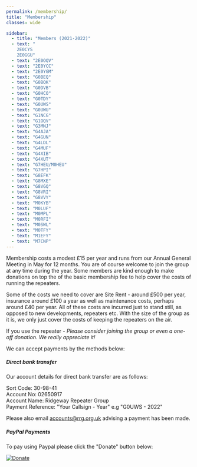 ```yaml
---
permalink: /membership/
title: "Membership"
classes: wide

sidebar:
  - title: "Members (2021-2022)"
  - text: "
    2E0CYS
    2E0GGU"
  - text: "2E0OQV"
  - text: "2E0YCC" 
  - text: "2E0YGM"
  - text: "G0BEQ"
  - text: "G0BQK"
  - text: "G0DVB"
  - text: "G0HCO"
  - text: "G0TDY"
  - text: "G0UWS"
  - text: "G0UWU"
  - text: "G1NCG"
  - text: "G1OQV"
  - text: "G3MNJ"
  - text: "G4AJA"
  - text: "G4GUN"
  - text: "G4LDL"
  - text: "G4MUF"
  - text: "G4XIB"
  - text: "G4XUT"
  - text: "G7HEU/M0HEU"
  - text: "G7HPI"
  - text: "G8EFK"
  - text: "G8MXE"
  - text: "G8VGQ"
  - text: "G8VRI"
  - text: "G8VVY"
  - text: "M0KYB"
  - text: "M0LUF"
  - text: "M0MPL"
  - text: "M0RFI"
  - text: "M0SWL"
  - text: "M0TFY"
  - text: "M1EFY"
  - text: "M7CNP"
---
```


Membership costs a modest £15 per year and runs from our Annual General Meeting in May for 12 months. You are of course welcome to join the group at any time during the year. Some members are kind enough to make donations on top the of the basic membership fee to help cover the costs of running the repeaters.

Some of the costs we need to cover are Site Rent - around £500 per year, insurance around £100 a year as well as maintenance costs, perhaps around £40 per year. All of these costs are incurred just to stand still, as opposed to new developments, repeaters etc. With the size of the group as it is, we only just cover the costs of keeping the repeaters on the air.

If you use the repeater - *Please consider joining the group or even a one-off donation. We really appreciate it!*

We can accept payments by the methods below:

##### Direct bank transfer 

Our account details for direct bank transfer are as follows:

Sort Code: 30-98-41  
Account No: 02650917  
Account Name: Ridgeway Repeater Group  
Payment Reference: "Your Callsign - Year" e.g "G0UWS - 2022"  

Please also email [accounts@rrg.org.uk](mailto:accounts@rrg.org.uk) advising a payment has been made.

##### PayPal Payments

To pay using Paypal please click the "Donate" button below:

[![Donate](https://www.paypalobjects.com/en_US/GB/i/btn/btn_donateCC_LG.gif)](https://www.paypal.com/cgi-bin/webscr?cmd=_s-xclick&hosted_button_id=8W6FF5Z7H99UL)

